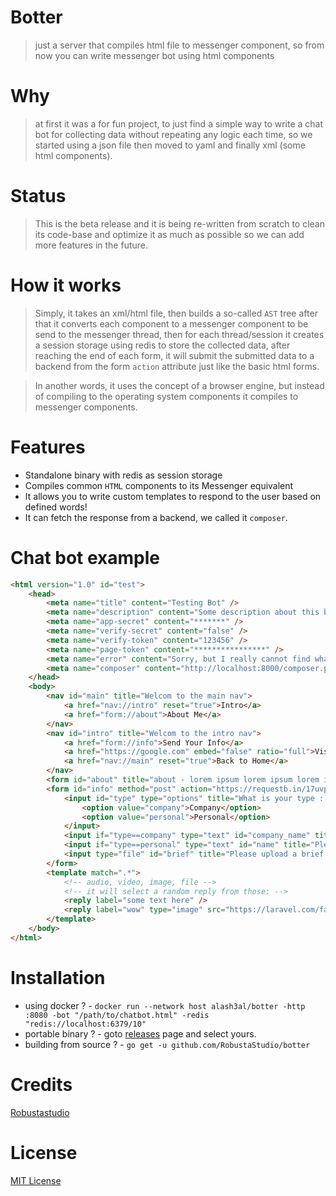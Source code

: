 Botter
========
> just a server that compiles html file to messenger component, so from now you can write messenger bot using html components

Why
======
> at first it was a for fun project, to just find a simple way to write a chat bot for collecting data without repeating any logic each time, so we started using a json file then moved to yaml and finally xml (some html components).

Status
=======
> This is the beta release and it is being re-written from scratch to clean its code-base and optimize it as much as possible so we can add more features in the future.

How it works
=============
> Simply, it takes an xml/html file, then builds a so-called `AST` tree after that it converts each component to a messenger component to be send to the messenger thread, then for each thread/session it creates a session storage using redis to store the collected data, after reaching the end of each form, it will submit the submitted data to a backend from the form `action` attribute just like the basic html forms.

> In another words, it uses the concept of a browser engine, but instead of compiling to the operating system components it compiles to messenger components.

Features
=========
- Standalone binary with redis as session storage
- Compiles common `HTML` components to its Messenger equivalent
- It allows you to write custom templates to respond to the user based on defined words!
- It can fetch the response from a backend, we called it `composer`.

Chat bot example
================
```html
<html version="1.0" id="test">
	<head>
		<meta name="title" content="Testing Bot" />
		<meta name="description" content="Some description about this bot here" />
		<meta name="app-secret" content="*******" />
		<meta name="verify-secret" content="false" />
		<meta name="verify-token" content="123456" />
		<meta name="page-token" content="****************" />
		<meta name="error" content="Sorry, but I really cannot find what you need right now, please try again or use the navigator" />
		<meta name="composer" content="http://localhost:8000/composer.php?q=%s" />
	</head>
	<body>
		<nav id="main" title="Welcom to the main nav">
			<a href="nav://intro" reset="true">Intro</a>
			<a href="form://about">About Me</a>
		</nav>
		<nav id="intro" title="Welcom to the intro nav">
			<a href="form://info">Send Your Info</a>
			<a href="https://google.com" embed="false" ratio="full">Visit Google</a>
			<a href="nav://main" reset="true">Back to Home</a>
		</nav>
		<form id="about" title="about - lorem ipsum lorem ipsum lorem ipsum lorem ipsum lorem ipsum lorem ipsum lorem ipsum lorem ipsum lorem ipsum lorem ipsum lorem ipsum lorem ipsum lorem ipsum lorem ipsum"></form>
		<form id="info" method="post" action="https://requestb.in/17uvpbb1" title="follow the following steps ..." submit="thank you ^_^!">
			<input id="type" type="options" title="What is your type :)?">
				<option value="company">Company</option>
				<option value="personal">Personal</option>
			</input>
			<input if="type==company" type="text" id="company_name" title="Please write the company name"/>
			<input if="type==personal" type="text" id="name" title="Please write the your name"/>
			<input type="file" id="brief" title="Please upload a brief about yourself (pdf, doc, docx)"/>
		</form>
		<template match=".*">
			<!-- audio, video, image, file -->
			<!-- it will select a random reply from those: -->
			<reply label="some text here" />
			<reply label="wow" type="image" src="https://laravel.com/favicon.png"/>
		</template>
	</body>
</html>
```

Installation
============
- using docker ? - `docker run --network host alash3al/botter -http :8080 -bot "/path/to/chatbot.html" -redis "redis://localhost:6379/10"`
- portable binary ? - goto [releases](https://github.com/RobustaStudio/botter/releases) page and select yours.
- building from source ? - `go get -u github.com/RobustaStudio/botter`

Credits
========
[Robustastudio](https://robustastudio.com)

License
==========
[MIT License](LICENSE)
